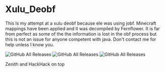 # Xulu_Deobf
This Is my attempt at a xulu deobf because ele was using jobf. Minecraft mappings have been applied and it was decompiled by Fernflower. It is far from perfect as some of the the information is lost in the obf process but this is not an issue for anyone competent with java. Don't contact me for help unless I know you.

![GitHub All Releases](https://img.shields.io/github/downloads/Gopro336/Xulu_Deobf_By336/total)
![GitHub All Releases](https://img.shields.io/github/downloads/ZenithDevelopment/Zenith/total)
![GitHub All Releases](https://img.shields.io/github/downloads/sago2b2t/rip-xulu/total)

Zenith and HackHack on top
